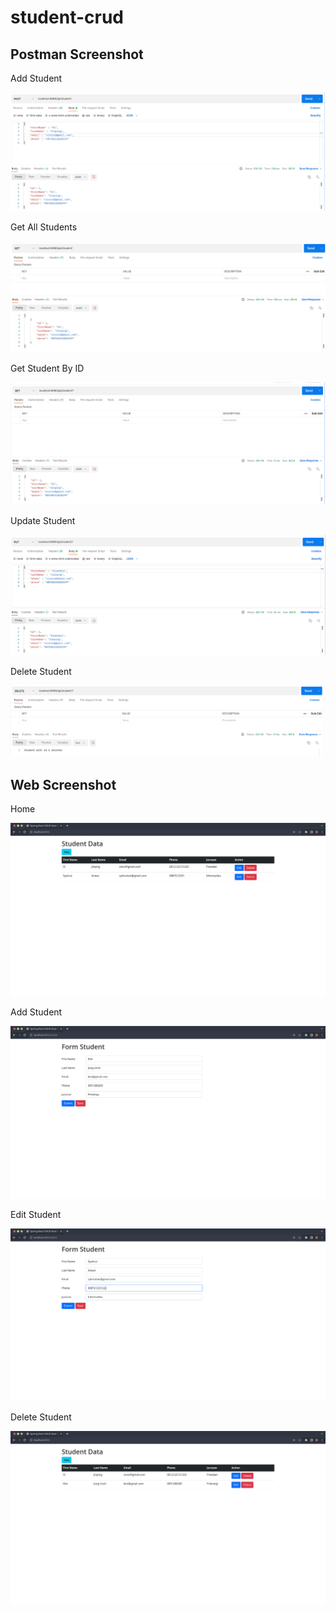 # student-crud

## Postman Screenshot

Add Student

![Add Student](img/1.png "Add Student")

Get All Students

![Get All Students](img/2.png "Get All Students")

Get Student By ID

![Get Student By ID](img/3.png "Get Student By ID")

Update Student

![Update Student](img/4.png "Update Student")

Delete Student

![Delete Student](img/5.png "Delete Student")

## Web Screenshot

Home

![Home](img/6.png "Home")

Add Student

![Add Student](img/7.png "Add Student")

Edit Student

![Edit Student](img/8.png "Edit Student")

Delete Student

![Delete Student](img/9.png "Delete Student")